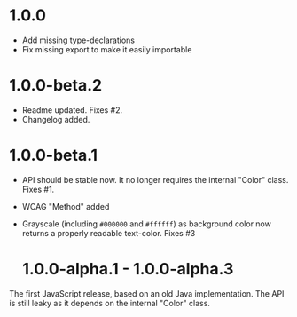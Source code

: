 # 1.0.0

- Add missing type-declarations
- Fix missing export to make it easily importable

# 1.0.0-beta.2

- Readme updated. Fixes #2.
- Changelog added.

# 1.0.0-beta.1

- API should be stable now. It no longer requires the internal "Color" class.
  Fixes #1.
- WCAG "Method" added
- Grayscale (including `#000000` and `#ffffff`) as background color now returns
  a properly readable text-color. Fixes #3

  # 1.0.0-alpha.1 - 1.0.0-alpha.3

The first JavaScript release, based on an old Java implementation. The API is
still leaky as it depends on the internal "Color" class.
